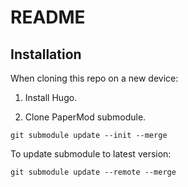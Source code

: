 # README

## Installation

When cloning this repo on a new device:
1. Install Hugo.

2. Clone PaperMod submodule.
```
git submodule update --init --merge
```

To update submodule to latest version:
```
git submodule update --remote --merge
```
